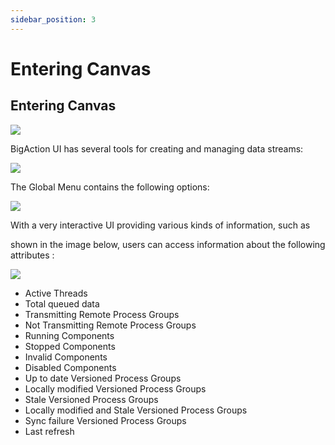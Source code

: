 ```yaml
---
sidebar_position: 3
---
```


# Entering Canvas

## Entering Canvas

![](/img/bigaction/images/en//image3.png)

BigAction UI has several tools for creating and managing data streams:

![](/img/bigaction/images/en//image10.png)

The Global Menu contains the following options:

![](/img/bigaction/images/en//image20.png)

With a very interactive UI providing various kinds of information, such as

shown in the image below, users can access information about the following attributes :

![](/img/bigaction/images/en//image16.png)

- Active Threads
- Total queued data
- Transmitting Remote Process Groups
- Not Transmitting Remote Process Groups
- Running Components
- Stopped Components
- Invalid Components
- Disabled Components
- Up to date Versioned Process Groups
- Locally modified Versioned Process Groups
- Stale Versioned Process Groups
- Locally modified and Stale Versioned Process Groups
- Sync failure Versioned Process Groups
- Last refresh
